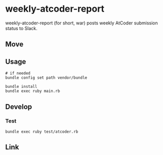 # weekly-atcoder-report

weekly-atcoder-report (for short, war) posts weekly AtCoder submission status to Slack.

## Move

## Usage

```console
# if needed
bundle config set path vendor/bundle

bundle install
bundle exec ruby main.rb
```

## Develop

### Test

```console
bundle exec ruby test/atcoder.rb
```

## Link

